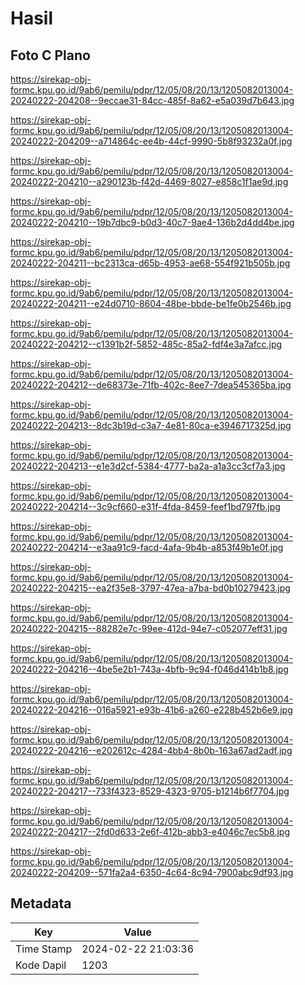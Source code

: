 # Hasil

## Foto C Plano

https://sirekap-obj-formc.kpu.go.id/9ab6/pemilu/pdpr/12/05/08/20/13/1205082013004-20240222-204208--9eccae31-84cc-485f-8a62-e5a039d7b643.jpg

https://sirekap-obj-formc.kpu.go.id/9ab6/pemilu/pdpr/12/05/08/20/13/1205082013004-20240222-204209--a714864c-ee4b-44cf-9990-5b8f93232a0f.jpg

https://sirekap-obj-formc.kpu.go.id/9ab6/pemilu/pdpr/12/05/08/20/13/1205082013004-20240222-204210--a290123b-f42d-4469-8027-e858c1f1ae9d.jpg

https://sirekap-obj-formc.kpu.go.id/9ab6/pemilu/pdpr/12/05/08/20/13/1205082013004-20240222-204210--19b7dbc9-b0d3-40c7-9ae4-136b2d4dd4be.jpg

https://sirekap-obj-formc.kpu.go.id/9ab6/pemilu/pdpr/12/05/08/20/13/1205082013004-20240222-204211--bc2313ca-d65b-4953-ae68-554f921b505b.jpg

https://sirekap-obj-formc.kpu.go.id/9ab6/pemilu/pdpr/12/05/08/20/13/1205082013004-20240222-204211--e24d0710-8604-48be-bbde-be1fe0b2546b.jpg

https://sirekap-obj-formc.kpu.go.id/9ab6/pemilu/pdpr/12/05/08/20/13/1205082013004-20240222-204212--c1391b2f-5852-485c-85a2-fdf4e3a7afcc.jpg

https://sirekap-obj-formc.kpu.go.id/9ab6/pemilu/pdpr/12/05/08/20/13/1205082013004-20240222-204212--de68373e-71fb-402c-8ee7-7dea545365ba.jpg

https://sirekap-obj-formc.kpu.go.id/9ab6/pemilu/pdpr/12/05/08/20/13/1205082013004-20240222-204213--8dc3b19d-c3a7-4e81-80ca-e3946717325d.jpg

https://sirekap-obj-formc.kpu.go.id/9ab6/pemilu/pdpr/12/05/08/20/13/1205082013004-20240222-204213--e1e3d2cf-5384-4777-ba2a-a1a3cc3cf7a3.jpg

https://sirekap-obj-formc.kpu.go.id/9ab6/pemilu/pdpr/12/05/08/20/13/1205082013004-20240222-204214--3c9cf660-e31f-4fda-8459-feef1bd797fb.jpg

https://sirekap-obj-formc.kpu.go.id/9ab6/pemilu/pdpr/12/05/08/20/13/1205082013004-20240222-204214--e3aa91c9-facd-4afa-9b4b-a853f49b1e0f.jpg

https://sirekap-obj-formc.kpu.go.id/9ab6/pemilu/pdpr/12/05/08/20/13/1205082013004-20240222-204215--ea2f35e8-3797-47ea-a7ba-bd0b10279423.jpg

https://sirekap-obj-formc.kpu.go.id/9ab6/pemilu/pdpr/12/05/08/20/13/1205082013004-20240222-204215--88282e7c-99ee-412d-94e7-c052077eff31.jpg

https://sirekap-obj-formc.kpu.go.id/9ab6/pemilu/pdpr/12/05/08/20/13/1205082013004-20240222-204216--4be5e2b1-743a-4bfb-9c94-f046d414b1b8.jpg

https://sirekap-obj-formc.kpu.go.id/9ab6/pemilu/pdpr/12/05/08/20/13/1205082013004-20240222-204216--016a5921-e93b-41b6-a260-e228b452b6e9.jpg

https://sirekap-obj-formc.kpu.go.id/9ab6/pemilu/pdpr/12/05/08/20/13/1205082013004-20240222-204216--e202612c-4284-4bb4-8b0b-163a67ad2adf.jpg

https://sirekap-obj-formc.kpu.go.id/9ab6/pemilu/pdpr/12/05/08/20/13/1205082013004-20240222-204217--733f4323-8529-4323-9705-b1214b6f7704.jpg

https://sirekap-obj-formc.kpu.go.id/9ab6/pemilu/pdpr/12/05/08/20/13/1205082013004-20240222-204217--2fd0d633-2e6f-412b-abb3-e4046c7ec5b8.jpg

https://sirekap-obj-formc.kpu.go.id/9ab6/pemilu/pdpr/12/05/08/20/13/1205082013004-20240222-204209--571fa2a4-6350-4c64-8c94-7900abc9df93.jpg


## Metadata

| Key        | Value               |
| ---------- | ------------------- |
| Time Stamp | 2024-02-22 21:03:36 |
| Kode Dapil | 1203                |



